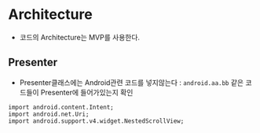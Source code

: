 # Architecture
- 코드의 Architecture는 MVP를 사용한다.


## Presenter
- Presenter클래스에는 Android관련 코드를 넣지않는다
: `android.aa.bb` 같은 코드들이 Presenter에 들어가있는지 확인
```
import android.content.Intent;
import android.net.Uri;
import android.support.v4.widget.NestedScrollView;
```
